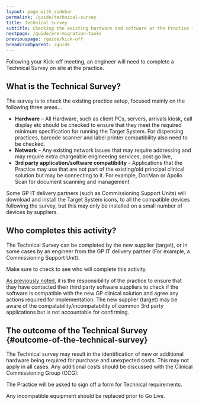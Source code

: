 ```yaml
---
layout: page_with_sidebar
permalink: /guide/technical-survey
title: Technical survey
subtitle: Checking the existing hardware and software at the Practice for compatibility
nextpage: /guide/pre-migration-tasks
previouspage: /guide/kick-off
breadcrumbparent: /guide
---
```


Following your Kick-off meeting, an engineer will need to complete a Technical Survey on site at the practice. 



## What is the Technical Survey?

The survey is to check the existing practice setup, focused mainly on the following three areas...

* __Hardware__ – All Hardware, such as client PCs, servers, arrivals kiosk, call display etc should be checked to ensure that they meet the required minimum specification for running the Target System. For dispensing practices, barcode scanner and label printer compatibility also need to be checked.
* __Network__ – Any existing network issues that may require addressing and may require extra chargeable engineering services, post go live, 
* __3rd party application/software compatibility__ - Applications that the Practice may use that are not part of the existing/old principal clinical solution but may be connecting to it. For example, DocMan or Apollo Scan for document scanning and management



Some GP IT delivery partners (such as Commissioning Support Units) will download and install the Target System icons, to all the compatible devices following the survey, but this may only be installed on a small number of devices by suppliers.

## Who completes this activity?

The Technical Survey can be completed by the new supplier (target), or in some cases by an engineer from the GP IT delivery partner (For example, a Commissioning Support Unit).

Make sure to check to see who will complete this activity.

[As previously noted](/prm-practice-migration/guide/kick-off#technical-survey), it is the responsibility of the practice to ensure that thay have contacted their third party software suppliers to check if the software is compatible with the new GP clinical solution and agree any actions required for implementation. The new supplier (target) may be aware of the compatability/incompatability of common 3rd party applications but is not accountable for confirming.



## The outcome of the Technical Survey {#outcome-of-the-technical-survey}

The Technical survey may result in the identification of new or additional hardware being required for purchase and unexpected costs. This may not apply in all cases. Any additional costs should be discussed with the Clinical Commissioning Group (CCG).

The Practice will be asked to sign off a form for Technical requirements.

Any incompatible equipment should be replaced prior to Go Live.
